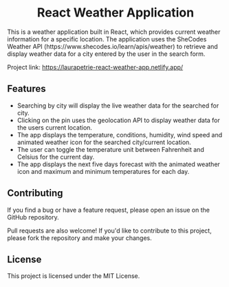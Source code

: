 <h1 align="center">React Weather Application</h1> 

<p>
This is a weather application built in React, which provides current weather information for a specific location.
The application uses the SheCodes Weather API (https://www.shecodes.io/learn/apis/weather) to retrieve and display weather data for a city entered by the user in the search form.</p>

Project link: https://laurapetrie-react-weather-app.netlify.app/


## Features

- Searching by city will display the live weather data for the searched for city.
- Clicking on the pin uses the geolocation API to display weather data for the users current location.
- The app displays the temperature, conditions, humidity, wind speed and animated weather icon for the searched city/current location.
- The user can toggle the temperature unit between Fahrenheit and Celsius for the current day.
- The app displays the next five days forecast with the animated weather icon and maximum and minimum temperatures for each day.

## Contributing

If you find a bug or have a feature request, please open an issue on the GitHub repository.

Pull requests are also welcome! If you'd like to contribute to this project, please fork the repository and make your changes.

## License

This project is licensed under the MIT License.
